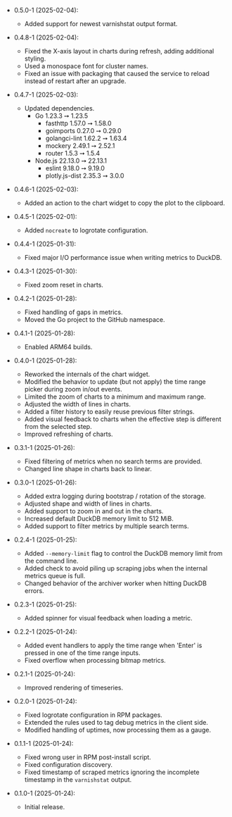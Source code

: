 - 0.5.0-1 (2025-02-04):
    + Added support for newest varnishstat output format.

- 0.4.8-1 (2025-02-04):
    + Fixed the X-axis layout in charts during refresh, adding additional styling.
    + Used a monospace font for cluster names.
    + Fixed an issue with packaging that caused the service to reload instead of restart after an upgrade.

- 0.4.7-1 (2025-02-03):
    + Updated dependencies.
        * Go 1.23.3 ➙ 1.23.5
            - fasthttp 1.57.0 ➙ 1.58.0
            - goimports 0.27.0 ➙ 0.29.0
            - golangci-lint 1.62.2 ➙ 1.63.4
            - mockery 2.49.1 ➙ 2.52.1
            - router 1.5.3 ➙ 1.5.4
        * Node.js 22.13.0 ➙ 22.13.1
            - eslint 9.18.0 ➙ 9.19.0
            - plotly.js-dist 2.35.3 ➙ 3.0.0

- 0.4.6-1 (2025-02-03):
    + Added an action to the chart widget to copy the plot to the clipboard.

- 0.4.5-1 (2025-02-01):
    + Added `nocreate` to logrotate configuration.

- 0.4.4-1 (2025-01-31):
    + Fixed major I/O performance issue when writing metrics to DuckDB.

- 0.4.3-1 (2025-01-30):
    + Fixed zoom reset in charts.

- 0.4.2-1 (2025-01-28):
    + Fixed handling of gaps in metrics.
    + Moved the Go project to the GitHub namespace.

- 0.4.1-1 (2025-01-28):
    + Enabled ARM64 builds.

- 0.4.0-1 (2025-01-28):
    + Reworked the internals of the chart widget.
    + Modified the behavior to update (but not apply) the time range picker during zoom in/out events.
    + Limited the zoom of charts to a minimum and maximum range.
    + Adjusted the width of lines in charts.
    + Added a filter history to easily reuse previous filter strings.
    + Added visual feedback to charts when the effective step is different from the selected step.
    + Improved refreshing of charts.

- 0.3.1-1 (2025-01-26):
    + Fixed filtering of metrics when no search terms are provided.
    + Changed line shape in charts back to linear.

- 0.3.0-1 (2025-01-26):
    + Added extra logging during bootstrap / rotation of the storage.
    + Adjusted shape and width of lines in charts.
    + Added support to zoom in and out in the charts.
    + Increased default DuckDB memory limit to 512 MiB.
    + Added support to filter metrics by multiple search terms.

- 0.2.4-1 (2025-01-25):
    + Added `--memory-limit` flag to control the DuckDB memory limit from the command line.
    + Added check to avoid piling up scraping jobs when the internal metrics queue is full.
    + Changed behavior of the archiver worker when hitting DuckDB errors.

- 0.2.3-1 (2025-01-25):
    + Added spinner for visual feedback when loading a metric.

- 0.2.2-1 (2025-01-24):
    + Added event handlers to apply the time range when 'Enter' is pressed in one of the time range inputs.
    + Fixed overflow when processing bitmap metrics.

- 0.2.1-1 (2025-01-24):
    + Improved rendering of timeseries.

- 0.2.0-1 (2025-01-24):
    + Fixed logrotate configuration in RPM packages.
    + Extended the rules used to tag debug metrics in the client side.
    + Modified handling of uptimes, now processing them as a gauge.

- 0.1.1-1 (2025-01-24):
    + Fixed wrong user in RPM post-install script.
    + Fixed configuration discovery.
    + Fixed timestamp of scraped metrics ignoring the incomplete timestamp in the `varnishstat` output.

- 0.1.0-1 (2025-01-24):
    + Initial release.
